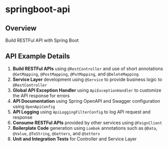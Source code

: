 # springboot-api

## Overview
Build RESTFul API with Spring Boot

## API Example Details
1. **Build RESTFul APIs** using `@RestController` and use of short annotations `@GetMapping`, `@PostMapping`, `@PutMapping`, and `@DeleteMapping`
2. **Service Layer** development using `@Service` to provide business logic to `@RestController`
3. **Global API Exception Handler** using `ApiExceptionHandler` to customize the API response for errors
4. **API Documentation** using Spring OpenAPI and Swagger configuration using `OpenApiConfig`
5. **API Logging** using `ApiLoggingFilterConfig` to log API request and response
6. **Consume RESTFul APIs** provided by other services using `@FeignClient`
7. **Boilerplate Code** generation using `Lombok` annotations such as `@Data`, `@Value`, `@ToString`, `@Getters`, and `@Setters`
8. **Unit and Integration Tests** for Controller and Service Layer 